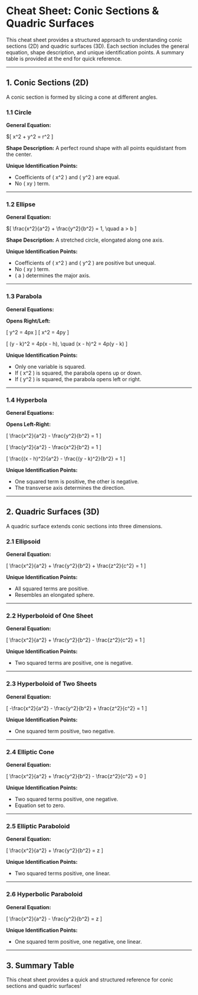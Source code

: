 # Cheat Sheet: Conic Sections & Quadric Surfaces

This cheat sheet provides a structured approach to understanding conic sections (2D) and quadric surfaces (3D). Each section includes the general equation, shape description, and unique identification points. A summary table is provided at the end for quick reference.

---

## 1. Conic Sections (2D)

A conic section is formed by slicing a cone at different angles.

### 1.1 Circle

**General Equation:**

$[ x^2 + y^2 = r^2 \]

**Shape Description:** A perfect round shape with all points equidistant from the center.

**Unique Identification Points:**
- Coefficients of \( x^2 \) and \( y^2 \) are equal.
- No \( xy \) term.

---

### 1.2 Ellipse

**General Equation:**

$\[ \frac{x^2}{a^2} + \frac{y^2}{b^2} = 1, \quad a > b \]

**Shape Description:** A stretched circle, elongated along one axis.

**Unique Identification Points:**
- Coefficients of \( x^2 \) and \( y^2 \) are positive but unequal.
- No \( xy \) term.
- \( a \) determines the major axis.

---

### 1.3 Parabola

**General Equations:**

**Opens Right/Left:**

\[ y^2 = 4px \]
\[ x^2 = 4py \]

\[ (y - k)^2 = 4p(x - h), \quad (x - h)^2 = 4p(y - k) \]

**Unique Identification Points:**
- Only one variable is squared.
- If \( x^2 \) is squared, the parabola opens up or down.
- If \( y^2 \) is squared, the parabola opens left or right.

---

### 1.4 Hyperbola

**General Equations:**

**Opens Left-Right:**

\[ \frac{x^2}{a^2} - \frac{y^2}{b^2} = 1 \]

\[ \frac{y^2}{a^2} - \frac{x^2}{b^2} = 1 \]

\[ \frac{(x - h)^2}{a^2} - \frac{(y - k)^2}{b^2} = 1 \]

**Unique Identification Points:**
- One squared term is positive, the other is negative.
- The transverse axis determines the direction.

---

## 2. Quadric Surfaces (3D)

A quadric surface extends conic sections into three dimensions.

### 2.1 Ellipsoid

**General Equation:**

\[ \frac{x^2}{a^2} + \frac{y^2}{b^2} + \frac{z^2}{c^2} = 1 \]

**Unique Identification Points:**
- All squared terms are positive.
- Resembles an elongated sphere.

---

### 2.2 Hyperboloid of One Sheet

**General Equation:**

\[ \frac{x^2}{a^2} + \frac{y^2}{b^2} - \frac{z^2}{c^2} = 1 \]

**Unique Identification Points:**
- Two squared terms are positive, one is negative.

---

### 2.3 Hyperboloid of Two Sheets

**General Equation:**

\[ -\frac{x^2}{a^2} - \frac{y^2}{b^2} + \frac{z^2}{c^2} = 1 \]

**Unique Identification Points:**
- One squared term positive, two negative.

---

### 2.4 Elliptic Cone

**General Equation:**

\[ \frac{x^2}{a^2} + \frac{y^2}{b^2} - \frac{z^2}{c^2} = 0 \]

**Unique Identification Points:**
- Two squared terms positive, one negative.
- Equation set to zero.

---

### 2.5 Elliptic Paraboloid

**General Equation:**

\[ \frac{x^2}{a^2} + \frac{y^2}{b^2} = z \]

**Unique Identification Points:**
- Two squared terms positive, one linear.

---

### 2.6 Hyperbolic Paraboloid

**General Equation:**

\[ \frac{x^2}{a^2} - \frac{y^2}{b^2} = z \]

**Unique Identification Points:**
- One squared term positive, one negative, one linear.

---

## 3. Summary Table

This cheat sheet provides a quick and structured reference for conic sections and quadric surfaces!
